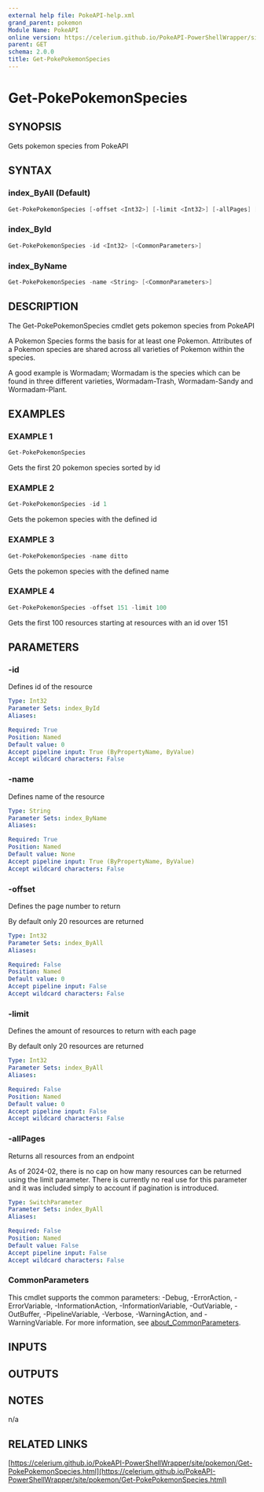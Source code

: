 ```yaml
---
external help file: PokeAPI-help.xml
grand_parent: pokemon
Module Name: PokeAPI
online version: https://celerium.github.io/PokeAPI-PowerShellWrapper/site/pokemon/Get-PokePokemonSpecies.html
parent: GET
schema: 2.0.0
title: Get-PokePokemonSpecies
---
```


# Get-PokePokemonSpecies

## SYNOPSIS
Gets pokemon species from PokeAPI

## SYNTAX

### index_ByAll (Default)
```powershell
Get-PokePokemonSpecies [-offset <Int32>] [-limit <Int32>] [-allPages] [<CommonParameters>]
```

### index_ById
```powershell
Get-PokePokemonSpecies -id <Int32> [<CommonParameters>]
```

### index_ByName
```powershell
Get-PokePokemonSpecies -name <String> [<CommonParameters>]
```

## DESCRIPTION
The Get-PokePokemonSpecies cmdlet gets pokemon species from PokeAPI

A Pokemon Species forms the basis for at least one Pokemon.
Attributes of a
Pokemon species are shared across all varieties of Pokemon within the species.

A good example is Wormadam; Wormadam is the species which can be found in three
different varieties, Wormadam-Trash, Wormadam-Sandy and Wormadam-Plant.

## EXAMPLES

### EXAMPLE 1
```powershell
Get-PokePokemonSpecies
```

Gets the first 20 pokemon species sorted by id

### EXAMPLE 2
```powershell
Get-PokePokemonSpecies -id 1
```

Gets the pokemon species with the defined id

### EXAMPLE 3
```powershell
Get-PokePokemonSpecies -name ditto
```

Gets the pokemon species with the defined name

### EXAMPLE 4
```powershell
Get-PokePokemonSpecies -offset 151 -limit 100
```

Gets the first 100 resources starting at resources with
an id over 151

## PARAMETERS

### -id
Defines id of the resource

```yaml
Type: Int32
Parameter Sets: index_ById
Aliases:

Required: True
Position: Named
Default value: 0
Accept pipeline input: True (ByPropertyName, ByValue)
Accept wildcard characters: False
```

### -name
Defines name of the resource

```yaml
Type: String
Parameter Sets: index_ByName
Aliases:

Required: True
Position: Named
Default value: None
Accept pipeline input: True (ByPropertyName, ByValue)
Accept wildcard characters: False
```

### -offset
Defines the page number to return

By default only 20 resources are returned

```yaml
Type: Int32
Parameter Sets: index_ByAll
Aliases:

Required: False
Position: Named
Default value: 0
Accept pipeline input: False
Accept wildcard characters: False
```

### -limit
Defines the amount of resources to return with each page

By default only 20 resources are returned

```yaml
Type: Int32
Parameter Sets: index_ByAll
Aliases:

Required: False
Position: Named
Default value: 0
Accept pipeline input: False
Accept wildcard characters: False
```

### -allPages
Returns all resources from an endpoint

As of 2024-02, there is no cap on how many resources can be
returned using the limit parameter.
There is currently no real
use for this parameter and it was included simply to account if
pagination is introduced.

```yaml
Type: SwitchParameter
Parameter Sets: index_ByAll
Aliases:

Required: False
Position: Named
Default value: False
Accept pipeline input: False
Accept wildcard characters: False
```

### CommonParameters
This cmdlet supports the common parameters: -Debug, -ErrorAction, -ErrorVariable, -InformationAction, -InformationVariable, -OutVariable, -OutBuffer, -PipelineVariable, -Verbose, -WarningAction, and -WarningVariable. For more information, see [about_CommonParameters](http://go.microsoft.com/fwlink/?LinkID=113216).

## INPUTS

## OUTPUTS

## NOTES
n/a

## RELATED LINKS

[https://celerium.github.io/PokeAPI-PowerShellWrapper/site/pokemon/Get-PokePokemonSpecies.html](https://celerium.github.io/PokeAPI-PowerShellWrapper/site/pokemon/Get-PokePokemonSpecies.html)

